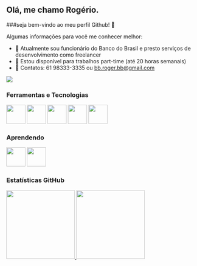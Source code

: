 ## Olá, me chamo Rogério.
###seja bem-vindo ao meu perfil Github! 👋

Algumas informações para você me conhecer melhor:

- 🔭 Atualmente sou funcionário do Banco do Brasil e presto serviços de desenvolvimento como freelancer
- 👯 Estou disponível para trabalhos part-time (até 20 horas semanais)
- 💬 Contatos: 61 98333-3335 ou bb.roger.bb@gmail.com

<a href="https://www.linkedin.com/in/rog%C3%A9rio-carvalho-santos-800980137/" target="_blank">
  <img src="https://img.shields.io/badge/-LinkedIn-%230077B5?style=for-the-badge&logo=linkedin&logoColor=white" target="_blank">
</a>

### Ferramentas e Tecnologias
<img src="https://cdn.jsdelivr.net/gh/devicons/devicon/icons/php/php-original.svg" width=50/>
<img src="https://raw.githubusercontent.com/devicons/devicon/refs/tags/v2.16.0/icons/laravel/laravel-line.svg" width=50 />  
<img src="https://cdn.jsdelivr.net/gh/devicons/devicon/icons/bootstrap/bootstrap-plain.svg" width=50/>  
<img src="https://cdn.jsdelivr.net/gh/devicons/devicon/icons/javascript/javascript-original.svg" width=50 />  
<img src="https://cdn.jsdelivr.net/gh/devicons/devicon/icons/visualstudio/visualstudio-plain.svg" width=50/>

### Aprendendo
<img src="https://cdn.jsdelivr.net/gh/devicons/devicon/icons/react/react-original.svg" width=50/>  <img src="https://cdn.jsdelivr.net/gh/devicons/devicon/icons/nextjs/nextjs-original.svg" width=50/>

### Estatísticas GitHub

<div>
<a href="https://github.com/seu-usuário-aqui">
<img height="180em" src="https://github-readme-stats.vercel.app/api/top-langs/?username=bbroger1&layout=compact&langs_count=7&theme=dracula"/>
<img height="180em" src="https://github-readme-stats.vercel.app/api?username=bbroger1&show_icons=true&theme=dracula&include_all_commits=true&count_private=true"/>
</div>
